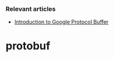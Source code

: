 ### Relevant articles

- [Introduction to Google Protocol Buffer](http://www.baeldung.com/google-protocol-buffer)
# protobuf
